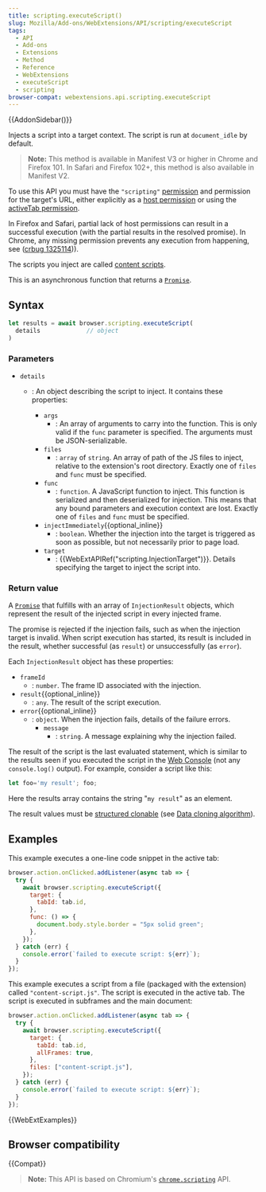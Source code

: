 ```yaml
---
title: scripting.executeScript()
slug: Mozilla/Add-ons/WebExtensions/API/scripting/executeScript
tags:
  - API
  - Add-ons
  - Extensions
  - Method
  - Reference
  - WebExtensions
  - executeScript
  - scripting
browser-compat: webextensions.api.scripting.executeScript
---
```

{{AddonSidebar()}}

Injects a script into a target context. The script is run at `document_idle` by default.

> **Note:** This method is available in Manifest V3 or higher in Chrome and Firefox 101. In Safari and Firefox 102+, this method is also available in Manifest V2.

To use this API you must have the `"scripting"` [permission](/en-US/docs/Mozilla/Add-ons/WebExtensions/manifest.json/permissions) and permission for the target's URL, either explicitly as a [host permission](/en-US/docs/Mozilla/Add-ons/WebExtensions/manifest.json/permissions#host_permissions) or using the [activeTab permission](/en-US/docs/Mozilla/Add-ons/WebExtensions/manifest.json/permissions#activetab_permission).

In Firefox and Safari, partial lack of host permissions can result in a successful execution (with the partial results in the resolved promise). In Chrome, any missing permission prevents any execution from happening, see ([crbug 1325114](https://crbug.com/1325114))).
 
The scripts you inject are called [content scripts](/en-US/docs/Mozilla/Add-ons/WebExtensions/Content_scripts).

This is an asynchronous function that returns a [`Promise`](/en-US/docs/Web/JavaScript/Reference/Global_Objects/Promise).

## Syntax

```js
let results = await browser.scripting.executeScript(
  details             // object
)
```

### Parameters

- `details`

  - : An object describing the script to inject. It contains these properties:

    - `args`
      - : An array of arguments to carry into the function. This is only valid if the `func` parameter is specified. The arguments must be JSON-serializable.
    - `files`
      - : `array` of `string`. An array of path of the JS files to inject, relative to the extension's root directory. Exactly one of `files` and `func` must be specified.
    - `func`
      - : `function`. A JavaScript function to inject. This function is serialized and then deserialized for injection. This means that any bound parameters and execution context are lost. Exactly one of `files` and `func` must be specified.
    - `injectImmediately`{{optional_inline}}
      - : `boolean`. Whether the injection into the target is triggered as soon as possible, but not necessarily prior to page load.
    - `target`
      - : {{WebExtAPIRef("scripting.InjectionTarget")}}. Details specifying the target to inject the script into.   

### Return value

A [`Promise`](/en-US/docs/Web/JavaScript/Reference/Global_Objects/Promise) that fulfills with an array of `InjectionResult` objects, which represent the result of the injected script in every injected frame.

The promise is rejected if the injection fails, such as when the injection target is invalid. When script execution has started, its result is included in the result, whether successful (as `result`) or unsuccessfully (as `error`).

Each `InjectionResult` object has these properties:

- `frameId`
  - : `number`. The frame ID associated with the injection.
- `result`{{optional_inline}}
  - : `any`. The result of the script execution.
- `error`{{optional_inline}}
  - : `object`. When the injection fails, details of the failure errors.
    - `message`
      - : `string`. A message explaining why the injection failed.

The result of the script is the last evaluated statement, which is similar to the results seen if you executed the script in the [Web Console](/en-US/docs/Tools/Web_Console) (not any `console.log()` output). For example, consider a script like this:

```js
let foo='my result'; foo;
```

Here the results array contains the string "`my result`" as an element.

The result values must be [structured clonable](/en-US/docs/Web/API/Web_Workers_API/Structured_clone_algorithm) (see [Data cloning algorithm](/en-US/docs/Mozilla/Add-ons/WebExtensions/Chrome_incompatibilities#data_cloning_algorithm)).

## Examples

This example executes a one-line code snippet in the active tab:

```js
browser.action.onClicked.addListener(async tab => {
  try {
    await browser.scripting.executeScript({
      target: {
        tabId: tab.id,
      },
      func: () => {
        document.body.style.border = "5px solid green";
      },
    });
  } catch (err) {
    console.error(`failed to execute script: ${err}`);
  }
});
```

This example executes a script from a file (packaged with the extension) called `"content-script.js"`. The script is executed in the active tab. The script is executed in subframes and the main document:

```js
browser.action.onClicked.addListener(async tab => {
  try {
    await browser.scripting.executeScript({
      target: {
        tabId: tab.id,
        allFrames: true,
      },
      files: ["content-script.js"],
    });
  } catch (err) {
    console.error(`failed to execute script: ${err}`);
  }
});
```


{{WebExtExamples}}

## Browser compatibility

{{Compat}}

> **Note:** This API is based on Chromium's [`chrome.scripting`](https://developer.chrome.com/extensions/scripting#method-executeScript) API.